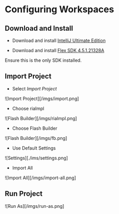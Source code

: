 # Configuring Workspaces

## Download and Install

- Download and install [IntelliJ Ultimate Edition](https://www.jetbrains.com/idea/download/)

- Download and install [Flex SDK 4.5.1.21328A](http://blogs.adobe.com/flex/files/2012/05/FlexLicense.swf?build=4.5.1.21328A&pkgtype=1)

Ensure this is the only SDK installed.

## Import Project

- Select *Import Project*

![Import Project][/imgs/import.png]

- Choose riaImpl

![Flash Builder][/imgs/riaImpl.png]

- Choose Flash Builder

![Flash Builder][/imgs/fb.png]

- Use Default Settings

![Settings][./ims/settings.png]

- Import All

![Import All][/imgs/import-all.png]

## Run Project

![Run As][/imgs/run-as.png]
